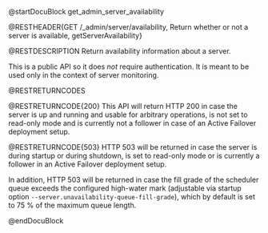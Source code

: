 @startDocuBlock get_admin_server_availability

@RESTHEADER{GET /_admin/server/availability, Return whether or not a server is available, getServerAvailability}

@RESTDESCRIPTION
Return availability information about a server.

This is a public API so it does *not* require authentication. It is meant to be
used only in the context of server monitoring.

@RESTRETURNCODES

@RESTRETURNCODE{200}
This API will return HTTP 200 in case the server is up and running and usable for
arbitrary operations, is not set to read-only mode and is currently not a follower
in case of an Active Failover deployment setup.

@RESTRETURNCODE{503}
HTTP 503 will be returned in case the server is during startup or during shutdown,
is set to read-only mode or is currently a follower in an Active Failover deployment setup.

In addition, HTTP 503 will be returned in case the fill grade of the scheduler
queue exceeds the configured high-water mark (adjustable via startup option
`--server.unavailability-queue-fill-grade`), which by default is set to 75 % of
the maximum queue length.

@endDocuBlock
